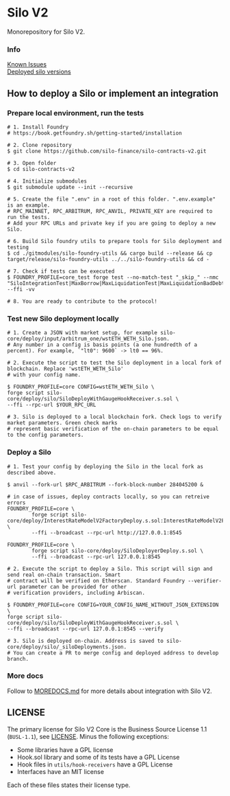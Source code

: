 # Silo V2
Monorepository for Silo V2.

### Info
[Known Issues](https://github.com/silo-finance/silo-contracts-v2/blob/develop/KnowIssues.md) \
[Deployed silo versions](https://github.com/silo-finance/silo-contracts-v2/tree/develop/silo-core/docs/DeployedSiloVersions.md)

## How to deploy a Silo or implement an integration
### Prepare local environment, run the tests

```shell
# 1. Install Foundry 
# https://book.getfoundry.sh/getting-started/installation

# 2. Clone repository
$ git clone https://github.com/silo-finance/silo-contracts-v2.git

# 3. Open folder
$ cd silo-contracts-v2

# 4. Initialize submodules
$ git submodule update --init --recursive

# 5. Create the file ".env" in a root of this folder. ".env.example" is an example.
# RPC_MAINNET, RPC_ARBITRUM, RPC_ANVIL, PRIVATE_KEY are required to run the tests.
# Add your RPC URLs and private key if you are going to deploy a new Silo.

# 6. Build Silo foundry utils to prepare tools for Silo deployment and testing
$ cd ./gitmodules/silo-foundry-utils && cargo build --release && cp target/release/silo-foundry-utils ../../silo-foundry-utils && cd -

# 7. Check if tests can be executed
$ FOUNDRY_PROFILE=core_test forge test --no-match-test "_skip_" --nmc "SiloIntegrationTest|MaxBorrow|MaxLiquidationTest|MaxLiquidationBadDebt|PreviewTest|PreviewDepositTest|PreviewMintTest" --ffi -vv

# 8. You are ready to contribute to the protocol!
```

### Test new Silo deployment locally
```shell
# 1. Create a JSON with market setup, for example silo-core/deploy/input/arbitrum_one/wstETH_WETH_Silo.json.
# Any number in a config is basis points (a one hundredth of a percent). For example, `"lt0": 9600` -> lt0 == 96%.  

# 2. Execute the script to test the Silo deployment in a local fork of blockchain. Replace 'wstETH_WETH_Silo'
# with your config name.

$ FOUNDRY_PROFILE=core CONFIG=wstETH_WETH_Silo \
forge script silo-core/deploy/silo/SiloDeployWithGaugeHookReceiver.s.sol \
--ffi --rpc-url $YOUR_RPC_URL

# 3. Silo is deployed to a local blockchain fork. Check logs to verify market parameters. Green check marks
# represent basic verification of the on-chain parameters to be equal to the config parameters. 
```

### Deploy a Silo
```shell
# 1. Test your config by deploying the Silo in the local fork as described above.

$ anvil --fork-url $RPC_ARBITRUM --fork-block-number 284045200 & 

# in case of issues, deploy contracts locally, so you can retreive errors
FOUNDRY_PROFILE=core \
        forge script silo-core/deploy/InterestRateModelV2FactoryDeploy.s.sol:InterestRateModelV2FactoryDeploy \
        --ffi --broadcast --rpc-url http://127.0.0.1:8545 
        
FOUNDRY_PROFILE=core \
        forge script silo-core/deploy/SiloDeployerDeploy.s.sol \
        --ffi --broadcast --rpc-url 127.0.0.1:8545
        
# 2. Execute the script to deploy a Silo. This script will sign and send real on-chain transaction. Smart
# contract will be verified on Etherscan. Standard Foundry --verifier-url parameter can be provided for other
# verification providers, including Arbiscan. 

$ FOUNDRY_PROFILE=core CONFIG=YOUR_CONFIG_NAME_WITHOUT_JSON_EXTENSION \
forge script silo-core/deploy/silo/SiloDeployWithGaugeHookReceiver.s.sol \
--ffi --broadcast --rpc-url 127.0.0.1:8545 --verify

# 3. Silo is deployed on-chain. Address is saved to silo-core/deploy/silo/_siloDeployments.json. 
# You can create a PR to merge config and deployed address to develop branch.
```

### More docs
Follow to [MOREDOCS.md](https://github.com/silo-finance/silo-contracts-v2/blob/develop/MOREDOCS.md) for more details about integration with Silo V2.

## LICENSE

The primary license for Silo V2 Core is the Business Source License 1.1 (`BUSL-1.1`), see [LICENSE](https://github.com/silo-finance/silo-contracts-v2/blob/master/LICENSE). Minus the following exceptions:

- Some libraries have a GPL license
- Hook.sol library and some of its tests have a GPL License
- Hook files in `utils/hook-receivers` have a GPL License
- Interfaces have an MIT license

Each of these files states their license type.
